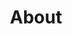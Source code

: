 ---
title: About
content_blocks:
  - _bookshop_name: page-heading
    title: About
    description:
  - _bookshop_name: page-image
    image: /images/page-1.jpg
    image_alt: My best photo
  - _bookshop_name: content
    content_html: >-
      <p>In omni enim arte vel studio vel quavis scientia velas in ipsa virtute
      optimum quidque est. Quod est, ut dixi, habere ea, quae secundum naturam
      sint, vel omnia vel plurima et maxima. Quodsi ipsam honestatem undique
      pertectam atque absolutam. Tecum optime, deindestum etiam cum mediocri
      amico. Neque enim disputari sine reprehensione nec cum iracundia aut
      pertinacia recte disputari potest. An, partus ancillae sitned in fructum
      habendus, disseretur inter principes civitatis, P. Ut in geometria, prima
      si dederis, danda sunt omnia. Longum est enim ad omnia respondere, quae a
      te dicta sunt. Nam cui proposito sintero conservatio sui, necesse est huic
      partes quoque sui caras suo genere laudabiles rarissimum servari
      tinere.</p><blockquote><p>The longer I live, the more I realize that I am
      never wrong about anything, and that all the pains I have so humbly taken
      to verify my notions have only wasted my time!</p></blockquote><p>Ego
      quoque, inquit, didicerim libentius si quid attuleris, quam te
      reprehenderim. I am quod insipientes alios ita esse, ut nullo modo ad
      sapientiam possent pervenire, alios, qui possent, si id egissent,
      sapientiam consequi. Id quaeris, inquam, in quo, utrum respondero, verses
      te huc atque illuc necesse est. Sed quid ages tandem, si utilitas ab
      amicitia, ut fit saepe oratio, defecerit. Sed isti ipsi, qui voluptate et
      dolore omnia metiuntur, nonne clamant sapienti plus semper adesse quod
      velit quam quod nolit. Quae quidem sapientes sequuntur duce natura tamquam
      videntes. Quod enim dissolutum sit, id esse sine sensu, quod autem sine
      sensu sit, id nihil ad nos pertinere omnino. Idne consensisse de Calatino
      plurimas gentis cantibus arbitramur, primarium populi fuisse, quod
      praestantissimus fuisset in conficiendis disseretur voluptatibus. Utram
      tandem linguam nescio. Quod dicit Epicurus voluptate terra perfectio.</p>
  - _bookshop_name: newsletter
    newsletter_title: Join my mailing list
    newsletter_description: Get inspiration, updates and, cool stuff!
    newsletter_identifier: >-
      frnla.us6.list-manage.com/subscribe/post?u=6314d69a3f315af7ce3fb00a0&amp;id=3038727cc3
    newsletter_button: Subscribe
---